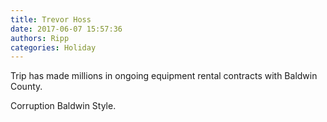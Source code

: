 ```yaml
---
title: Trevor Hoss
date: 2017-06-07 15:57:36
authors: Ripp
categories: Holiday
---
```


 Trip has made millions in ongoing equipment rental contracts with Baldwin County.

Corruption Baldwin Style.